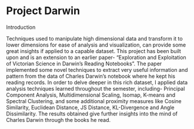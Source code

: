 # Project Darwin

Introduction

Techniques used to manipulate high dimensional data and transform it to lower dimensions for ease of analysis and visualization, can provide some great insights if applied to a capable dataset. This project has been built upon and is an extension to an earlier paper- “Exploration and Exploitation of Victorian Science in Darwin’s Reading Notebooks”. The paper implemented some novel techniques to extract very useful information and pattern from the data of Charles Darwin’s notebook where he kept his reading records. In order to delve deeper in this rich dataset, I applied data analysis techniques learned throughout the semester, including- Principal Component Analysis, Multidimensional Scaling, Isomap, K-means and Spectral Clustering, and some additional proximity measures like Cosine Similarity, Euclidean Distance, JS Distance, KL-Divergence and Angle Dissimilarity. The results obtained give further insights into the mind of Charles Darwin through the books he read.


